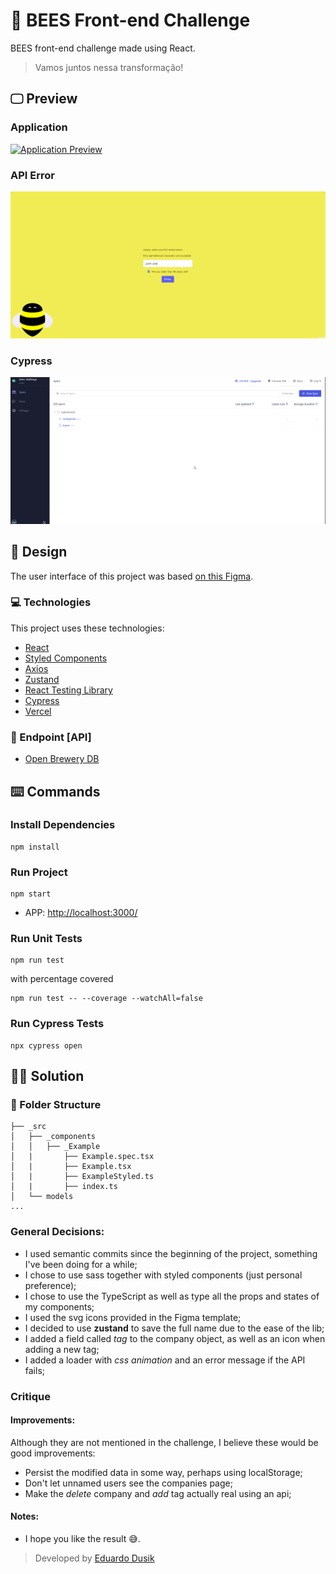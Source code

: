 # 🐝 BEES Front-end Challenge

BEES front-end challenge made using React.

> Vamos juntos nessa transformação!

## 🖵 Preview

### Application

[![Application Preview](.github/app-preview.gif "Application Preview")](.github/app-preview.gif "Application Preview")

### API Error

[![API Error](.github/api-error.gif "API Error")](.github/api-error.gif "API Error")

### Cypress

[![Cypress Preview](.github/cypress-preview.gif "Cypress Preview")](.github/cypress-preview.gif "Cypress Preview")

## 🎨 Design

The user interface of this project was based [on this Figma](https://www.figma.com/file/uFEUiFI47Ap1wSfWaEHSnI/BEES-front-end-challenge?node-id=0%3A1 "on this Figma").

### 💻 Technologies

This project uses these technologies:

- [React](https://reactjs.org/)
- [Styled Components](https://styled-components.com/)
- [Axios](https://github.com/axios/axios)
- [Zustand](https://github.com/pmndrs/zustand)
- [React Testing Library](https://testing-library.com/docs/react-testing-library/intro/)
- [Cypress](https://www.cypress.io/)
- [Vercel](https://vercel.com/)

### 🔗 Endpoint [API]

- [Open Brewery DB](https://www.openbrewerydb.org/documentation)

## ⌨️ Commands

### Install Dependencies

```npm
npm install
```

### Run Project

```npm
npm start
```

- APP: [http://localhost:3000/](http://localhost:3000/ "localhost")

### Run Unit Tests

```npm
npm run test
```

with percentage covered

```npm
npm run test -- --coverage --watchAll=false
```

### Run Cypress Tests

```npm
npx cypress open
```

## 👨‍💻 Solution

### 📁 Folder Structure

```
├── _src
│   ├── _components
│   │   ├── _Example
│   |       ├── Example.spec.tsx
│   |       ├── Example.tsx
│   |       ├── ExampleStyled.ts
│   |       ├── index.ts
│   └── models
...
```

### General Decisions:

- I used semantic commits since the beginning of the project, something I've been doing for a while;
- I chose to use sass together with styled components (just personal preference);
- I chose to use the TypeScript as well as type all the props and states of my components;
- I used the svg icons provided in the Figma template;
- I decided to use **zustand** to save the full name due to the ease of the lib;
- I added a field called _tag_ to the company object, as well as an icon when adding a new tag;
- I added a loader with _css animation_ and an error message if the API fails;

### Critique

#### Improvements:

Although they are not mentioned in the challenge, I believe these would be good improvements:

- Persist the modified data in some way, perhaps using localStorage;
- Don't let unnamed users see the companies page;
- Make the _delete_ company and _add_ tag actually real using an api;

#### Notes:

- I hope you like the result 😅.

> Developed by <a href="https://www.linkedin.com/in/eduardo-dos-santos-dusik-095100120/" target="_blank">Eduardo Dusik</a>
